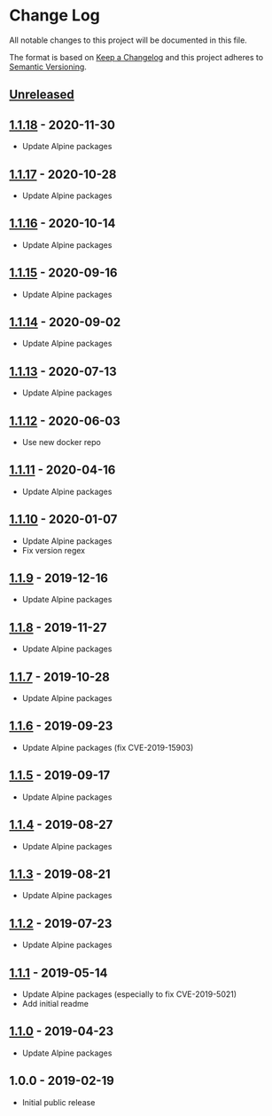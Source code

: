 # Change Log
All notable changes to this project will be documented in this file.

The format is based on [Keep a Changelog](http://keepachangelog.com/)
and this project adheres to [Semantic Versioning](http://semver.org/).

## [Unreleased]

## [1.1.18] - 2020-11-30
- Update Alpine packages

## [1.1.17] - 2020-10-28
- Update Alpine packages

## [1.1.16] - 2020-10-14
- Update Alpine packages

## [1.1.15] - 2020-09-16
- Update Alpine packages

## [1.1.14] - 2020-09-02
- Update Alpine packages

## [1.1.13] - 2020-07-13
- Update Alpine packages

## [1.1.12] - 2020-06-03
- Use new docker repo

## [1.1.11] - 2020-04-16
- Update Alpine packages

## [1.1.10] - 2020-01-07
- Update Alpine packages
- Fix version regex

## [1.1.9] - 2019-12-16
- Update Alpine packages

## [1.1.8] - 2019-11-27
- Update Alpine packages

## [1.1.7] - 2019-10-28
- Update Alpine packages

## [1.1.6] - 2019-09-23
- Update Alpine packages (fix CVE-2019-15903)

## [1.1.5] - 2019-09-17
- Update Alpine packages

## [1.1.4] - 2019-08-27
- Update Alpine packages

## [1.1.3] - 2019-08-21
- Update Alpine packages

## [1.1.2] - 2019-07-23
- Update Alpine packages

## [1.1.1] - 2019-05-14
- Update Alpine packages (especially to fix CVE-2019-5021)
- Add initial readme

## [1.1.0] - 2019-04-23
- Update Alpine packages

## 1.0.0 - 2019-02-19
- Initial public release

[Unreleased]:  https://github.com/gmitirol/alpine39/compare/1.1.18...HEAD
[1.1.18]: https://github.com/gmitirol/alpine39/compare/1.1.17...1.1.18
[1.1.17]: https://github.com/gmitirol/alpine39/compare/1.1.16...1.1.17
[1.1.16]: https://github.com/gmitirol/alpine39/compare/1.1.15...1.1.16
[1.1.15]: https://github.com/gmitirol/alpine39/compare/1.1.14...1.1.15
[1.1.14]: https://github.com/gmitirol/alpine39/compare/1.1.13...1.1.14
[1.1.13]: https://github.com/gmitirol/alpine39/compare/1.1.12...1.1.13
[1.1.12]: https://github.com/gmitirol/alpine39/compare/1.1.11...1.1.12
[1.1.11]: https://github.com/gmitirol/alpine39/compare/1.1.10...1.1.11
[1.1.10]: https://github.com/gmitirol/alpine39/compare/1.1.9...1.1.10
[1.1.9]: https://github.com/gmitirol/alpine39/compare/1.1.8...1.1.9
[1.1.8]: https://github.com/gmitirol/alpine39/compare/1.1.7...1.1.8
[1.1.7]: https://github.com/gmitirol/alpine39/compare/1.1.6...1.1.7
[1.1.6]: https://github.com/gmitirol/alpine39/compare/1.1.5...1.1.6
[1.1.5]: https://github.com/gmitirol/alpine39/compare/1.1.4...1.1.5
[1.1.4]: https://github.com/gmitirol/alpine39/compare/1.1.3...1.1.4
[1.1.3]: https://github.com/gmitirol/alpine39/compare/1.1.2...1.1.3
[1.1.2]: https://github.com/gmitirol/alpine39/compare/1.1.1...1.1.2
[1.1.1]: https://github.com/gmitirol/alpine39/compare/1.1.0...1.1.1
[1.1.0]: https://github.com/gmitirol/alpine39/compare/1.0.0...1.1.0
